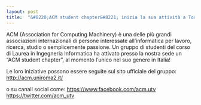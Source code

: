 ```yaml
---
layout: post
title:  "&#8220;ACM student chapter&#8221; inizia la sua attività a Tor Vergata"
---
```


ACM (Association for Computing Machinery) è una delle più grandi associazioni internazionali di persone interessate all’informatica per lavoro, ricerca, studio o semplicemente passione. Un gruppo di studenti del corso di Laurea in Ingegneria Informatica ha attivato presso la nostra sede un “ACM student chapter”, al momento l’unico nel suo genere in Italia!


Le loro iniziative possono essere seguite sul sito ufficiale del gruppo:
<http://acm.uniroma2.it/>

o su canali social come:
<https://www.facebook.com/acm.utv>
<https://twitter.com/acm_utv>
